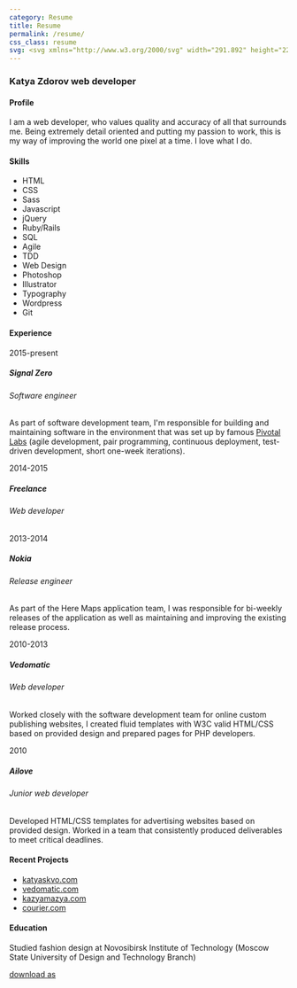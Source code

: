 ```yaml
---
category: Resume
title: Resume
permalink: /resume/
css_class: resume
svg: <svg xmlns="http://www.w3.org/2000/svg" width="291.892" height="229.019" viewBox="-0.01 -3.896 291.892 229.019" enable-background="new -0.01 -3.896 291.892 229.019"><path fill="#940F2D" d="M183.893 116.887l-13.711-3.777c.176-2.127.288-4.272.288-6.445 0-2.114-.108-4.202-.275-6.273l13.728-3.778c1.59-.439 2.596-2.115 2.232-3.725l-.867-4.93c-.211-1.636-1.73-2.865-3.373-2.737l-14.159 1.139c-1.124-4.136-2.584-8.132-4.347-11.961l11.598-8.239c1.346-.957 1.717-2.876.824-4.264l-2.5-4.335c-.758-1.466-2.607-2.101-4.105-1.419l-12.943 5.925c-2.456-3.469-5.181-6.733-8.162-9.746l8.094-11.729c.938-1.359.629-3.29-.684-4.289l-3.832-3.219c-1.213-1.118-3.17-1.082-4.344.07l-10.148 10.005c-3.47-2.41-7.143-4.546-10.995-6.37l3.596-13.797c.416-1.598-.533-3.306-2.108-3.796l-4.702-1.714c-1.522-.636-3.349.067-4.058 1.552l-6.115 12.877c-4.047-1.06-8.225-1.791-12.501-2.183l-1.347-14.243c-.155-1.643-1.631-2.923-3.279-2.846h-5.007c-1.648-.078-3.124 1.203-3.279 2.846l-1.347 14.243c-4.272.391-8.446 1.121-12.488 2.179l-6.139-12.93c-.708-1.49-2.533-2.189-4.055-1.553l-4.705 1.712c-1.575.491-2.523 2.199-2.107 3.796l3.608 13.855c-3.838 1.817-7.498 3.944-10.957 6.343l-10.226-10.084c-1.175-1.158-3.129-1.191-4.341-.072l-3.836 3.218c-1.312 1-1.619 2.93-.683 4.288l8.152 11.819c-2.966 2.995-5.677 6.24-8.124 9.686l-13.084-5.991c-1.501-.687-3.348-.049-4.104 1.417l-2.504 4.336c-.892 1.389-.52 3.307.825 4.263l11.712 8.324c-1.754 3.802-3.208 7.769-4.333 11.874l-14.341-1.156c-1.645-.131-3.162 1.099-3.372 2.735l-.87 4.931c-.362 1.61.644 3.285 2.234 3.724l13.877 3.824c-.173 2.112-.285 4.241-.285 6.398 0 2.099.107 4.171.271 6.228l-13.894 3.827c-1.591.438-2.596 2.114-2.233 3.724l.869 4.932c.21 1.637 1.729 2.866 3.373 2.734l14.325-1.151c1.115 4.107 2.563 8.076 4.309 11.882l-11.728 8.334c-1.345.955-1.716 2.874-.825 4.262l2.504 4.338c.757 1.467 2.604 2.102 4.104 1.416l13.071-5.984c2.439 3.451 5.146 6.699 8.104 9.701l-8.166 11.835c-.937 1.358-.629 3.288.683 4.287l3.837 3.22c1.212 1.119 3.166 1.084 4.341-.073l10.218-10.076c3.454 2.406 7.106 4.546 10.94 6.371l-3.614 13.87c-.415 1.596.534 3.305 2.108 3.795l4.706 1.713c1.521.637 3.346-.064 4.055-1.553l6.135-12.921c4.04 1.067 8.209 1.812 12.48 2.213l1.346 14.259c.156 1.642 1.633 2.923 3.28 2.846h5.007c1.647.078 3.122-1.205 3.28-2.846l1.345-14.232c4.278-.382 8.459-1.099 12.508-2.149l6.119 12.89c.708 1.49 2.534 2.189 4.056 1.553l4.705-1.712c1.574-.49 2.521-2.2 2.109-3.796l-3.592-13.789c3.856-1.814 7.535-3.939 11.01-6.341l10.154 10.017c1.176 1.158 3.131 1.191 4.344.072l3.836-3.217c1.311-1 1.615-2.931.684-4.289l-8.084-11.717c2.988-3.007 5.717-6.268 8.182-9.73l12.955 5.934c1.5.687 3.35.049 4.105-1.418l2.506-4.334c.889-1.389.516-3.307-.826-4.265l-11.585-8.233c1.771-3.825 3.237-7.818 4.371-11.951l14.175 1.143c1.645.131 3.164-1.1 3.373-2.736l.871-4.93c.363-1.615-.645-3.289-2.233-3.731zm-34.631 13.827l-24.864-14.354c.951-3.063 1.463-6.319 1.463-9.695 0-3.315-.498-6.513-1.416-9.527l24.886-14.367c3.127 7.338 4.861 15.414 4.861 23.895.002 8.541-1.76 16.668-4.93 24.048zm-48.903 36.518v-28.698c6.489-1.452 12.246-4.832 16.642-9.511l24.893 14.371c-9.779 12.943-24.596 21.855-41.535 23.838zm-56.021-24.039l24.871-14.359c4.342 4.695 10.045 8.108 16.484 9.622v28.733c-16.887-2.073-31.644-11.028-41.355-23.996zm41.525-97.074v28.715c-6.449 1.48-12.168 4.865-16.533 9.536l-24.886-14.368c9.744-12.937 24.52-21.857 41.419-23.883zm56.136 23.95l-24.877 14.363c-4.373-4.704-10.115-8.112-16.594-9.599v-28.714c16.927 2.029 31.727 10.976 41.471 23.95zm-48.804 22.596c7.732 0 14 6.268 14 14s-6.268 14-14 14-14-6.268-14-14 6.268-14 14-14zm-56.103-9.973l24.875 14.362c-.935 3.039-1.439 6.266-1.439 9.611 0 3.284.49 6.453 1.392 9.442l-24.897 14.375c-3.107-7.317-4.827-15.366-4.827-23.817-.001-8.512 1.747-16.613 4.896-23.973z"/><path fill="#940F2D" d="M243.607 74.857c1.135-1.197 1.129-3.151-.017-4.34l-9.973-10.376c1.769-3.308 2.916-6.841 3.452-10.439l14.174-2.413c1.626-.277 2.792-1.844 2.593-3.485l-.373-4.991c-.045-1.649-1.431-3.024-3.081-3.057l-14.355-.285c-1.058-3.493-2.713-6.83-4.953-9.851l8.295-11.701c.955-1.347.672-3.28-.629-4.296l-3.792-3.268c-1.199-1.134-3.153-1.125-4.342.018l-10.333 9.931c-3.323-1.774-6.874-2.922-10.489-3.455l-2.406-14.129c-.277-1.627-1.844-2.794-3.483-2.594l-4.992.374c-1.649.044-3.026 1.431-3.058 3.082l-.284 14.334c-3.494 1.064-6.83 2.727-9.851 4.975l-11.701-8.295c-1.348-.954-3.281-.673-4.299.628l-3.266 3.793c-1.135 1.198-1.128 3.152.017 4.342l9.951 10.354c-1.761 3.315-2.899 6.855-3.427 10.459l-14.177 2.415c-1.625.277-2.794 1.843-2.593 3.484l.372 4.99c.045 1.65 1.431 3.026 3.082 3.059l14.396.285c1.062 3.474 2.717 6.792 4.95 9.796l-8.334 11.754c-.954 1.346-.672 3.28.63 4.297l3.793 3.266c1.197 1.135 3.151 1.128 4.341-.017l10.396-9.991c3.301 1.755 6.824 2.893 10.411 3.425l2.421 14.22c.277 1.625 1.846 2.793 3.484 2.594l4.99-.375c1.649-.043 3.026-1.43 3.058-3.081l.287-14.417c3.472-1.057 6.789-2.703 9.796-4.929l11.753 8.334c1.348.952 3.28.67 4.299-.63l3.267-3.794zm-45.875-21.483c-4.684-4.033-5.211-11.099-1.178-15.782 4.032-4.683 11.098-5.21 15.781-1.178 4.683 4.034 5.21 11.1 1.177 15.782-4.032 4.684-11.096 5.211-15.78 1.178z"/><path fill="#940F2D" d="M287.336 184.168c.742-1.474.171-3.345-1.268-4.154l-12.333-6.958c1.018-3.684 1.571-7.414 1.712-11.121l13.912-2.798c1.616-.325 2.737-1.926 2.487-3.558l-.52-4.979c-.092-1.648-1.523-2.983-3.173-2.966l-14.254.142c-.943-3.622-2.299-7.125-4.037-10.439l10.702-9.428c1.236-1.09 1.408-3.036.376-4.324l-2.939-4.052c-.904-1.38-2.811-1.821-4.23-.98l-12.296 7.262c-2.582-2.634-5.484-5.004-8.694-7.036l4.556-13.515c.526-1.564-.301-3.335-1.837-3.935l-4.572-2.038c-1.474-.742-3.344-.173-4.154 1.264l-7.008 12.422c-3.663-1.032-7.373-1.607-11.065-1.766l-2.804-13.945c-.325-1.617-1.927-2.738-3.559-2.489l-4.978.521c-1.648.094-2.982 1.521-2.966 3.171l.142 14.209c-3.646.928-7.174 2.27-10.513 4.002l-9.354-10.62c-1.09-1.238-3.037-1.408-4.325-.375l-4.052 2.939c-1.379.905-1.82 2.809-.981 4.229l7.172 12.143c-2.679 2.602-5.091 5.531-7.156 8.777l-13.304-4.483c-1.562-.526-3.333.3-3.933 1.836l-2.041 4.572c-.741 1.474-.17 3.344 1.267 4.154l12.197 6.881c-1.061 3.724-1.652 7.494-1.812 11.245l-13.675 2.752c-1.617.324-2.737 1.926-2.488 3.557l.519 4.979c.095 1.649 1.524 2.983 3.174 2.966l13.935-.139c.94 3.705 2.312 7.289 4.084 10.678l-10.429 9.187c-1.237 1.091-1.407 3.036-.377 4.324l2.94 4.053c.905 1.381 2.81 1.82 4.229.98l11.96-7.064c2.637 2.703 5.613 5.13 8.909 7.201l-4.433 13.151c-.525 1.562.3 3.333 1.836 3.933l4.572 2.041c1.475.743 3.345.172 4.154-1.266l6.832-12.111c3.742 1.048 7.533 1.62 11.302 1.759l2.743 13.642c.325 1.617 1.927 2.737 3.558 2.488l4.979-.52c1.649-.093 2.983-1.523 2.966-3.173l-.141-13.981c3.683-.957 7.241-2.341 10.605-4.119l9.26 10.511c1.092 1.237 3.037 1.407 4.325.377l4.052-2.939c1.382-.905 1.821-2.811.981-4.229l-7.154-12.114c2.656-2.618 5.039-5.566 7.079-8.826l13.364 4.505c1.562.524 3.332-.301 3.932-1.837l2.042-4.576zm-69.789-3.852c-11.179-4.982-16.2-18.083-11.217-29.262 4.983-11.177 18.083-16.197 29.262-11.215 11.177 4.982 16.199 18.083 11.217 29.26-4.985 11.178-18.086 16.2-29.262 11.217z"/></svg>
---
```


<article>
	<h3>Katya Zdorov <span>web developer</span></h3>
	<section>
		<h4>Profile</h4>
		<p>I am a web developer, who values quality and accuracy of all that surrounds me. Being extremely detail oriented and putting my passion to work, this is my way of improving the world one pixel at a time. I love what I do.</p>
	</section>
	<section>
		<h4>Skills</h4>
		<ul class="skills">
			<li>HTML</li>
			<li>CSS</li>
			<li>Sass</li>
			<li>Javascript</li>
			<li>jQuery</li>
			<li>Ruby/Rails</li>
			<li>SQL</li>
			<li>Agile</li>
			<li>TDD</li>
			<li>Web Design</li>
			<li>Photoshop</li>
			<li>Illustrator</li>
			<li>Typography</li>
			<li>Wordpress</li>
			<li>Git</li>
		</ul>
	</section>
	<section class="experience">
		<h4>Experience</h4>
		<div>
			<section>
				<div class="date">2015-present</div>
				<h5>Signal Zero</h5>
				<h6>Software engineer</h6>
				<p>As part of software development team, I'm responsible for building and maintaining software in the environment that was set up by famous <a href="http://pivotal.io/labs">Pivotal Labs</a> (agile development, pair programming, сontinuous deployment, test-driven development, short one-week iterations).
			</section>
			<section>
				<div class="date">2014-2015</div>
				<h5>Freelance</h5>
				<h6>Web developer</h6>
			</section>
			<section>
				<div class="date">2013-2014</div>
				<h5>Nokia</h5>
				<h6>Release engineer</h6>
				<p>As part of the Here Maps application team, I was responsible for bi-weekly releases of the application as well as maintaining and improving the existing release process.</p>
			</section>
			<section>
				<div class="date">2010-2013</div>
				<h5>Vedomatic</h5>
				<h6>Web developer</h6>
				<p>Worked closely with the software development team for online custom publishing websites, I created fluid templates with W3C valid HTML/CSS based on provided design and prepared pages for PHP developers.</p>
			</section>
			<section>
				<div class="date">2010</div>
				<h5>Ailove</h5>
				<h6>Junior web developer</h6>
				<p>Developed HTML/CSS templates for advertising websites based on provided design. Worked in a team that consistently produced deliverables to meet critical deadlines.</p>
			</section>
		</div>
	</section>
	<section class="resent-projects">
		<h4>Recent Projects</h4>
		<ul>
			<li><a href="../projects/katyaskvo/">katyaskvo.com</a></li>
			<li><a href="../projects/vedomatic/">vedomatic.com</a></li>
			<li><a href="../projects/kazyamazya/">kazyamazya.com</a></li>
			<li><a href="../projects/courier/">courier.com</a></li>
		</ul>
	</section>
	<section>
		<h4>Education</h4>
		<p>Studied fashion design at Novosibirsk Institute of Technology (Moscow State University of Design and Technology Branch)</p>
	</section>
	<div class="button-wrapper center"><a class="button green" href="/katya-zdorov-resume.pdf">download as</a></div>
</article>
